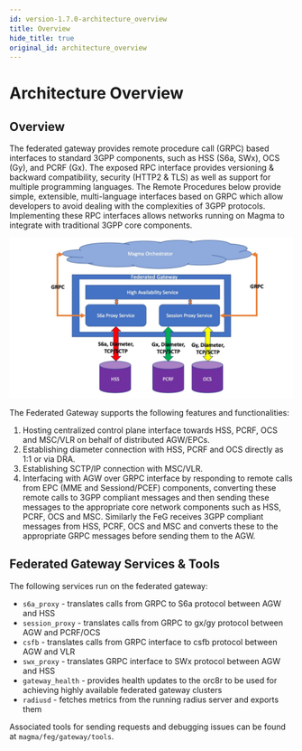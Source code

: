 ```yaml
---
id: version-1.7.0-architecture_overview
title: Overview
hide_title: true
original_id: architecture_overview
---
```


# Architecture Overview

## Overview

The federated gateway provides remote procedure call (GRPC) based interfaces to standard 3GPP components, such as
HSS (S6a, SWx), OCS (Gy), and PCRF (Gx). The exposed RPC interface provides versioning & backward compatibility,
security (HTTP2 & TLS) as well as support for multiple programming languages. The Remote Procedures below provide
simple, extensible, multi-language interfaces based on GRPC which allow developers to avoid dealing with the
complexities of 3GPP protocols. Implementing these RPC interfaces allows networks running on Magma to integrate
with traditional 3GPP core components.

![Federated Gateway architecture diagram](https://github.com/magma/magma/blob/master/docs/readmes/assets/federated_gateway_diagram.png?raw=true "FeG Architecture")

The Federated Gateway supports the following features and functionalities:

1. Hosting centralized control plane interface towards HSS, PCRF, OCS and MSC/VLR on behalf of distributed AGW/EPCs.
2. Establishing diameter connection with HSS, PCRF and OCS directly as 1:1 or via DRA.
3. Establishing SCTP/IP connection with MSC/VLR.
4. Interfacing with AGW over GRPC interface by responding to remote calls from EPC (MME and Sessiond/PCEF) components,
    converting these remote calls to 3GPP compliant messages and then sending these messages to the appropriate core network
    components such as HSS, PCRF, OCS and MSC.  Similarly the FeG receives 3GPP compliant messages from HSS, PCRF, OCS and MSC
    and converts these to the appropriate GRPC messages before sending them to the AGW.

## Federated Gateway Services & Tools

The following services run on the federated gateway:

- `s6a_proxy` - translates calls from GRPC to S6a protocol between AGW and HSS
- `session_proxy` - translates calls from GRPC to gx/gy protocol between AGW and PCRF/OCS
- `csfb` - translates calls from GRPC interface to csfb protocol between AGW and VLR
- `swx_proxy` - translates GRPC interface to SWx protocol between AGW and HSS
- `gateway_health` - provides health updates to the orc8r to be used for
 achieving highly available federated gateway clusters
- `radiusd` - fetches metrics from the running radius server and exports them

Associated tools for sending requests and debugging issues can be found
at `magma/feg/gateway/tools`.
